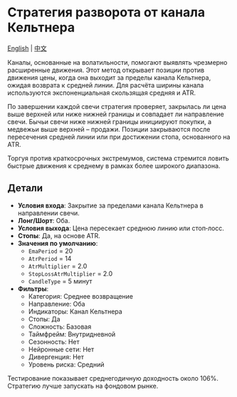 # Стратегия разворота от канала Кельтнера
[English](README.md) | [中文](README_zh.md)

Каналы, основанные на волатильности, помогают выявлять чрезмерно расширенные движения. Этот метод открывает позиции против движения цены, когда она выходит за пределы канала Кельтнера, ожидая возврата к средней линии. Для расчёта ширины канала используются экспоненциальная скользящая средняя и ATR.

По завершении каждой свечи стратегия проверяет, закрылась ли цена выше верхней или ниже нижней границы и совпадает ли направление свечи. Бычьи свечи ниже нижней границы инициируют покупки, а медвежьи выше верхней – продажи. Позиции закрываются после пересечения средней линии или при достижении стопа, основанного на ATR.

Торгуя против краткосрочных экстремумов, система стремится ловить быстрые движения к среднему в рамках более широкого диапазона.

## Детали

- **Условия входа**: Закрытие за пределами канала Кельтнера в направлении свечи.
- **Лонг/Шорт**: Оба.
- **Условия выхода**: Цена пересекает среднюю линию или стоп‑лосс.
- **Стопы**: Да, на основе ATR.
- **Значения по умолчанию**:
  - `EmaPeriod` = 20
  - `AtrPeriod` = 14
  - `AtrMultiplier` = 2.0
  - `StopLossAtrMultiplier` = 2.0
  - `CandleType` = 5 минут
- **Фильтры**:
  - Категория: Среднее возвращение
  - Направление: Оба
  - Индикаторы: Канал Кельтнера
  - Стопы: Да
  - Сложность: Базовая
  - Таймфрейм: Внутридневной
  - Сезонность: Нет
  - Нейронные сети: Нет
  - Дивергенция: Нет
  - Уровень риска: Средний

Тестирование показывает среднегодичную доходность около 106%. Стратегию лучше запускать на фондовом рынке.
